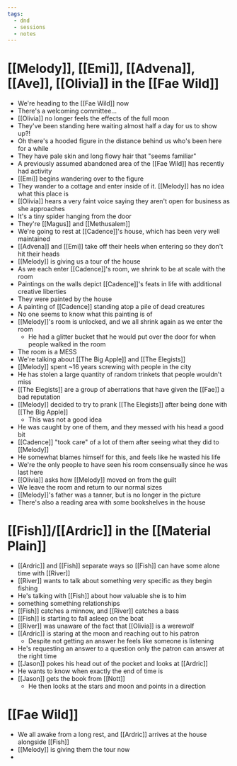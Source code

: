 ```yaml
---
tags:
  - dnd
  - sessions
  - notes
---
```

# [[Melody]], [[Emi]], [[Advena]], [[Ave]], [[Olivia]] in the [[Fae Wild]]
- We're heading to the [[Fae Wild]] now
- There's a welcoming committee...
- [[Olivia]] no longer feels the effects of the full moon
- They've been standing here waiting almost half a day for us to show up?!
- Oh there's a hooded figure in the distance behind us who's been here for a while
- They have pale skin and long flowy hair that "seems familiar"
- A previously assumed abandoned area of the [[Fae Wild]] has recently had activity
- [[Emi]] begins wandering over to the figure
- They wander to a cottage and enter inside of it. [[Melody]] has no idea what this place is
- [[Olivia]] hears a very faint voice saying they aren't open for business as she approaches
- It's a tiny spider hanging from the door
- They're [[Magus]] and [[Methusalem]]
- We're going to rest at [[Cadence]]'s house, which has been very well maintained
- [[Advena]] and [[Emi]] take off their heels when entering so they don't hit their heads
- [[Melody]] is giving us a tour of the house
- As we each enter [[Cadence]]'s room, we shrink to be at scale with the room
- Paintings on the walls depict [[Cadence]]'s feats in life with additional creative liberties
- They were painted by the house
- A painting of [[Cadence]] standing atop a pile of dead creatures
- No one seems to know what this painting is of
- [[Melody]]'s room is unlocked, and we all shrink again as we enter the room
	- He had a glitter bucket that he would put over the door for when people walked in the room
- The room is a MESS
- We're talking about [[The Big Apple]] and [[The Elegists]]
- [[Melody]] spent ~16 years screwing with people in the city
- He has stolen a large quantity of random trinkets that people wouldn't miss
- [[The Elegists]] are a group of aberrations that have given the [[Fae]] a bad reputation
- [[Melody]] decided to try to prank [[The Elegists]] after being done with [[The Big Apple]]
	- This was not a good idea
- He was caught by one of them, and they messed with his head a good bit
- [[Cadence]] "took care" of a lot of them after seeing what they did to [[Melody]]
- He somewhat blames himself for this, and feels like he wasted his life
- We're the only people to have seen his room consensually since he was last here
- [[Olivia]] asks how [[Melody]] moved on from the guilt
- We leave the room and return to our normal sizes
- [[Melody]]'s father was a tanner, but is no longer in the picture
- There's also a reading area with some bookshelves in the house
# [[Fish]]/[[Ardric]] in the [[Material Plain]]
- [[Ardric]] and [[Fish]] separate ways so [[Fish]] can have some alone time with [[River]]
- [[River]] wants to talk about something very specific as they begin fishing
- He's talking with [[Fish]] about how valuable she is to him
- something something relationships
- [[Fish]] catches a minnow, and [[River]] catches a bass
- [[Fish]] is starting to fall asleep on the boat
- [[River]] was unaware of the fact that [[Olivia]] is a werewolf
- [[Ardric]] is staring at the moon and reaching out to his patron
	- Despite not getting an answer he feels like someone is listening
- He's requesting an answer to a question only the patron can answer at the right time
- [[Jason]] pokes his head out of the pocket and looks at [[Ardric]]
- He wants to know when exactly the end of time is
- [[Jason]] gets the book from [[Nott]] 
	- He then looks at the stars and moon and points in a direction
# [[Fae Wild]]
- We all awake from a long rest, and [[Ardric]] arrives at the house alongside [[Fish]]
- [[Melody]] is giving them the tour now
- 